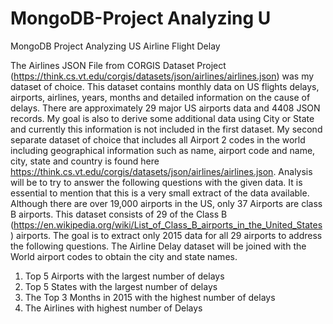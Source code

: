 # MongoDB-Project Analyzing U
MongoDB Project Analyzing US Airline Flight Delay

The Airlines JSON File from CORGIS Dataset Project
(https://think.cs.vt.edu/corgis/datasets/json/airlines/airlines.json) was my dataset of choice. This
dataset contains monthly data on US flights delays, airports, airlines, years, months and detailed
information on the cause of delays. There are approximately 29 major US airports data and 4408
JSON records.
My goal is also to derive some additional data using City or State and currently this information
is not included in the first dataset. My second separate dataset of choice that includes all Airport
2
codes in the world including geographical information such as name, airport code and name, city,
state and country is found here https://think.cs.vt.edu/corgis/datasets/json/airlines/airlines.json.
Analysis will be to try to answer the following questions with the given data. It is essential to
mention that this is a very small extract of the data available. Although there are over 19,000
airports in the US, only 37 Airports are class B airports. This dataset consists of 29 of the Class
B (https://en.wikipedia.org/wiki/List_of_Class_B_airports_in_the_United_States) airports.
The goal is to extract only 2015 data for all 29 airports to address the following questions. The
Airline Delay dataset will be joined with the World airport codes to obtain the city and state
names.
1. Top 5 Airports with the largest number of delays
2. Top 5 States with the largest number of delays
3. The Top 3 Months in 2015 with the highest number of delays
4. The Airlines with highest number of Delays
